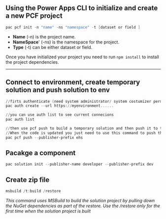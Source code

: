 
## Using the Power Apps CLI to initialize and create a new PCF project
```powershell
pac pcf init -n "name" -ns "namespace" -t [dataset or field ] 
```

* **Name** (-n) is the project name.
* **NameSpace**' (-ns) is the namespace for the project.
* **Type** (-t) can be either dataset or field.

Once you have initialized your project you need to run `npm install` to install the project dependencies.
***

## Connect to environment, create temporary solution and push solution to env
```powershell
//firts authenticate (need system administrator/ system costumizer permissions)
pac auth create --url https://myenvironment......

//you can use auth list to see current connecions
pac auth list

//then use pcf push to build a temporary solution and then push it to the environment you authenticated with
//When the code is updated you just need to use this command to push the changes again
pac pcf push --publisher-prefix ehs
```

## Pacakge a component
```powershell
pac solution init --publisher-name developer --publisher-prefix dev
```

## Create zip file
```powershell
msbuild /t:build /restore
```
*This command uses MSBuild to build the solution project by pulling down the NuGet dependencies as part of the restore. Use the /restore only for the first time when the solution project is built*